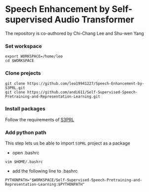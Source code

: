 # Speech Enhancement by Self-supervised Audio Transformer
The repository is co-authored by Chi-Chang Lee and Shu-wen Yang

### Set workspace
```
export WORKSPACE=/home/leo
cd $WORKSPACE
```

### Clone prejects
```
git clone https://github.com/leo19941227/Speech-Enhancement-by-S3PRL.git
git clone https://github.com/andi611/Self-Supervised-Speech-Pretraining-and-Representation-Learning.git
```

### Install packages
Follow the requirements of [S3PRL](https://github.com/andi611/Self-Supervised-Speech-Pretraining-and-Representation-Learning)

### Add python path
This step lets us be able to import `S3PRL` project as a package
- open .bashrc
```
vim $HOME/.bashrc
```
- add the following line to .bashrc
```
PYTHONPATH="$WORKSPACE/Self-Supervised-Speech-Pretraining-and-Representation-Learning:$PYTHONPATH"
```

